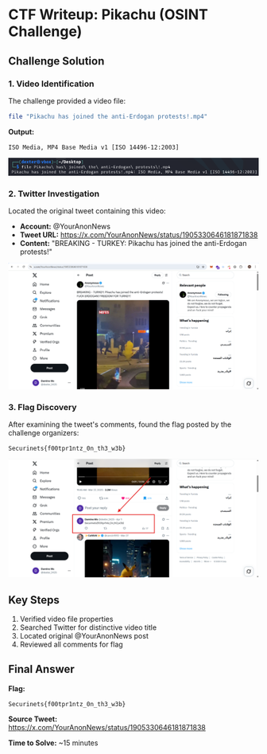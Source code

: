 # **CTF Writeup: Pikachu (OSINT Challenge)**

## **Challenge Solution**

### **1. Video Identification**

The challenge provided a video file:

```bash
file "Pikachu has joined the anti-Erdogan protests!.mp4"
```

**Output:**

```
ISO Media, MP4 Base Media v1 [ISO 14496-12:2003]
```

![Alt text](img/1.png)

### **2. Twitter Investigation**

Located the original tweet containing this video:

- **Account:** @YourAnonNews
- **Tweet URL:** https://x.com/YourAnonNews/status/1905330646181871838
- **Content:** "BREAKING - TURKEY: Pikachu has joined the anti-Erdogan protests!"

![Alt text](img/2.png)

### **3. Flag Discovery**

After examining the tweet's comments, found the flag posted by the challenge organizers:

```
Securinets{f00tpr1ntz_0n_th3_w3b}
```

![Alt text](img/3.png)

## **Key Steps**

1. Verified video file properties
2. Searched Twitter for distinctive video title
3. Located original @YourAnonNews post
4. Reviewed all comments for flag

## **Final Answer**

**Flag:**

```
Securinets{f00tpr1ntz_0n_th3_w3b}
```

**Source Tweet:**  
https://x.com/YourAnonNews/status/1905330646181871838

**Time to Solve:** ~15 minutes
